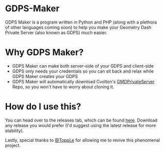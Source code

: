 # GDPS-Maker
GDPS Maker is a program written in Python and PHP (along with a plethora of other languages coming soon) to help you make your Geometry Dash Private Server (also known as GDPS) much easier.
# Why GDPS Maker?
- GDPS Maker can make both server-side of your GDPS and client-side
- GDPS only needs your credentials so you can sit back and relax while GDPS Maker creates your GDPS
- GDPS Maker will automatically download Cvolton's [GMDPrivateServer](https://github.com/cvolton/gmdprivateserver) Repo, so you won't have to worry about cloning it.
# How do I use this?
You can head over to the releases tab, which can be found [here](https://github.com/electroflameofficial/GDPS-Maker/releases). Download any release you would prefer (I'd suggest using the latest release for more stability).

Lastly, special thanks to [@ToppLe](https://github.com/Intelligent-Cat) for allowing me to revive this phenomenal project.
